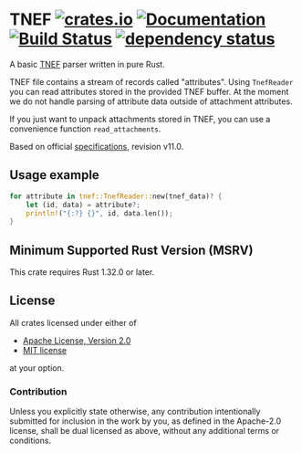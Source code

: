 # TNEF [![crates.io](https://img.shields.io/crates/v/tnef.svg)](https://crates.io/crates/tnef) [![Documentation](https://docs.rs/tnef/badge.svg)](https://docs.rs/tnef) [![Build Status](https://travis-ci.org/newpavlov/tnef.svg?branch=master)](https://travis-ci.org/newpavlov/tnef) [![dependency status](https://deps.rs/repo/github/newpavlov/tnef/status.svg)](https://deps.rs/repo/github/newpavlov/tnef)
A basic [TNEF] parser written in pure Rust.

TNEF file contains a stream of records called "attributes". Using `TnefReader`
you can read attributes stored in the provided TNEF buffer. At the moment we do
not handle parsing of attribute data outside of attachment attributes.

If you just want to unpack attachments stored in TNEF, you can use a
convenience function `read_attachments`.

Based on official [specifications], revision v11.0.

[TNEF]: https://en.wikipedia.org/wiki/Transport_Neutral_Encapsulation_Format
[specifications]: https://docs.microsoft.com/en-us/openspecs/exchange_server_protocols/ms-oxtnef/1f0544d7-30b7-4194-b58f-adc82f3763bb

## Usage example
```rust
for attribute in tnef::TnefReader::new(tnef_data)? {
    let (id, data) = attribute?;
    println!("{:?} {}", id, data.len());
}
```

## Minimum Supported Rust Version (MSRV)
This crate requires Rust 1.32.0 or later.

## License

All crates licensed under either of

 * [Apache License, Version 2.0](http://www.apache.org/licenses/LICENSE-2.0)
 * [MIT license](http://opensource.org/licenses/MIT)

at your option.

### Contribution

Unless you explicitly state otherwise, any contribution intentionally submitted
for inclusion in the work by you, as defined in the Apache-2.0 license, shall be
dual licensed as above, without any additional terms or conditions.
